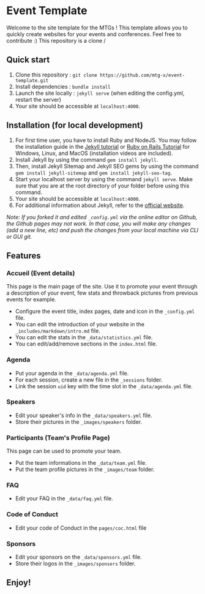 # Event Template
Welcome to the site template for the MTGs ! This template allows you to quickly create websites for your events and conferences. Feel free to contribute :)
This repository is a clone / 

## Quick start

1. Clone this repository : `git clone https://github.com/mtg-x/event-template.git`
2. Install dependencies : `bundle install`
3. Launch the site locally : `jekyll serve` (when editing the config.yml, restart the server)
4. Your site should be accessible at `localhost:4000`.

## Installation (for local development)
1. For first time user, you have to install Ruby and NodeJS. You may follow the installation guide in the [Jekyll tutorial](http://melvinchng.github.io/jekyll/installation.html#ruby-and-nodejs-installation) or [Ruby on Rails Tutorial](http://melvinchng.github.io/jekyll/RubyOnRailsInstallation.html) for Windows, Linux, and MacOS (installation videos are included).
2. Install Jekyll by using the command `gem install jekyll`.
3. Then, install Jekyll Sitemap and Jekyll SEO gems by using the command `gem install jekyll-sitemap` and `gem install jekyll-seo-tag`.
4. Start your localhost server by using the command `jekyll serve`. Make sure that you are at the root directory of your folder before using this command.
5. Your site should be accessible at `localhost:4000`.
6. For additional information about Jekyll, refer to the [official website](http://jekyllrb.com/). 

_Note: If you forked it and edited `_config.yml` via the online editor on Github, the Github pages may not work. In that case, you will make any changes (add a new line, etc) and push the changes from your local machine via CLI or GUI git._
## Features

### Accueil (Event details)
This page is the main page of the site. Use it to promote your event through a description of your event, few stats and throwback pictures from previous events for example.

- Configure the event title, index pages, date and icon in the `_config.yml` file.
- You can edit the introduction of your website in the `_includes/markdown/intro.md` file.
- You can edit the stats in the `_data/statistics.yml` file.
- You can edit/add/remove sections in the `index.html` file.

### Agenda
- Put your agenda in the `_data/agenda.yml` file.
- For each session, create a new file in the `_sessions` folder.
- Link the session `uid` key with the time slot in the `_data/agenda.yml` file.

### Speakers
- Edit your speaker's info in the `_data/speakers.yml` file.
- Store their pictures in the `_images/speakers` folder.
### Participants (Team's Profile Page)
This page can be used to promote your team.
-  Put the team informations in the `_data/team.yml` file.
-  Put the team profile pictures in the `_images/team` folder.

### FAQ
- Edit your FAQ in the `_data/faq.yml` file.

### Code of Conduct
- Edit your code of Conduct in the `pages/coc.html` file	

### Sponsors
- Edit your sponsors on the `_data/sponsors.yml` file.
- Store their logos in the `_images/sponsors` folder.


## Enjoy!
